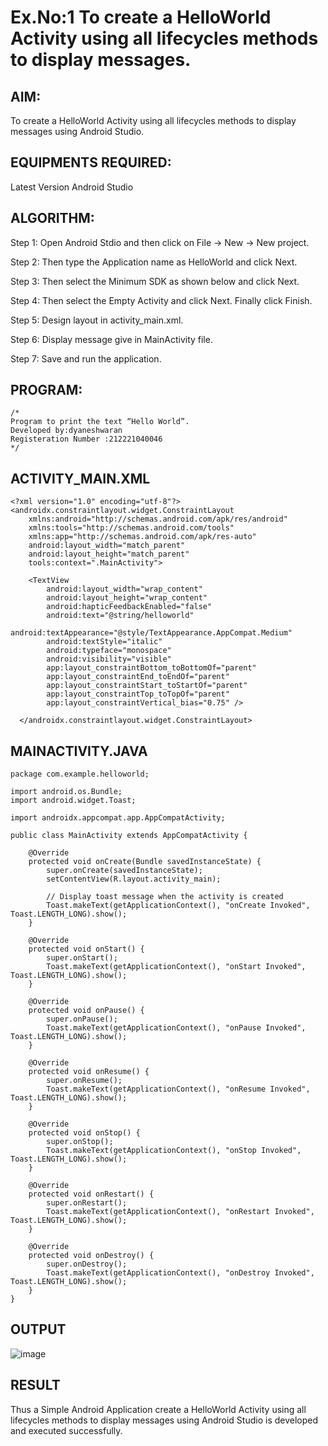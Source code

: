 # Ex.No:1 To create a HelloWorld Activity using all lifecycles methods to display messages.


## AIM:

To create a HelloWorld Activity using all lifecycles methods to display messages using Android Studio.

## EQUIPMENTS REQUIRED:

Latest Version Android Studio

## ALGORITHM:

Step 1: Open Android Stdio and then click on File -> New -> New project.

Step 2: Then type the Application name as HelloWorld and click Next. 

Step 3: Then select the Minimum SDK as shown below and click Next.

Step 4: Then select the Empty Activity and click Next. Finally click Finish.

Step 5: Design layout in activity_main.xml.

Step 6: Display message give in MainActivity file.

Step 7: Save and run the application.

## PROGRAM:
```
/*
Program to print the text “Hello World”.
Developed by:dyaneshwaran
Registeration Number :212221040046
*/
```
## ACTIVITY_MAIN.XML
```
<?xml version="1.0" encoding="utf-8"?>
<androidx.constraintlayout.widget.ConstraintLayout
    xmlns:android="http://schemas.android.com/apk/res/android"
    xmlns:tools="http://schemas.android.com/tools"
    xmlns:app="http://schemas.android.com/apk/res-auto"
    android:layout_width="match_parent"
    android:layout_height="match_parent"
    tools:context=".MainActivity">

    <TextView
        android:layout_width="wrap_content"
        android:layout_height="wrap_content"
        android:hapticFeedbackEnabled="false"
        android:text="@string/helloworld"
        android:textAppearance="@style/TextAppearance.AppCompat.Medium"
        android:textStyle="italic"
        android:typeface="monospace"
        android:visibility="visible"
        app:layout_constraintBottom_toBottomOf="parent"
        app:layout_constraintEnd_toEndOf="parent"
        app:layout_constraintStart_toStartOf="parent"
        app:layout_constraintTop_toTopOf="parent"
        app:layout_constraintVertical_bias="0.75" />

  </androidx.constraintlayout.widget.ConstraintLayout>
```
## MAINACTIVITY.JAVA
```
package com.example.helloworld;

import android.os.Bundle;
import android.widget.Toast;

import androidx.appcompat.app.AppCompatActivity;

public class MainActivity extends AppCompatActivity {

    @Override
    protected void onCreate(Bundle savedInstanceState) {
        super.onCreate(savedInstanceState);
        setContentView(R.layout.activity_main);

        // Display toast message when the activity is created
        Toast.makeText(getApplicationContext(), "onCreate Invoked", Toast.LENGTH_LONG).show();
    }

    @Override
    protected void onStart() {
        super.onStart();
        Toast.makeText(getApplicationContext(), "onStart Invoked", Toast.LENGTH_LONG).show();
    }

    @Override
    protected void onPause() {
        super.onPause();
        Toast.makeText(getApplicationContext(), "onPause Invoked", Toast.LENGTH_LONG).show();
    }

    @Override
    protected void onResume() {
        super.onResume();
        Toast.makeText(getApplicationContext(), "onResume Invoked", Toast.LENGTH_LONG).show();
    }

    @Override
    protected void onStop() {
        super.onStop();
        Toast.makeText(getApplicationContext(), "onStop Invoked", Toast.LENGTH_LONG).show();
    }

    @Override
    protected void onRestart() {
        super.onRestart();
        Toast.makeText(getApplicationContext(), "onRestart Invoked", Toast.LENGTH_LONG).show();
    }

    @Override
    protected void onDestroy() {
        super.onDestroy();
        Toast.makeText(getApplicationContext(), "onDestroy Invoked", Toast.LENGTH_LONG).show();
    }
}
```

## OUTPUT


![image](https://github.com/dyanesh-100/Mobile-Application-Development/assets/114641798/137b4c22-ae90-4be0-9379-1784b6fb78bd)


## RESULT
Thus a Simple Android Application create a HelloWorld Activity using all lifecycles methods to display messages using Android Studio is developed and executed successfully.
